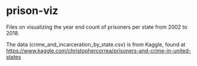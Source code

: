 # prison-viz
Files on visualizing the year end count of prisoners per state from 2002 to 2018. 

The data (crime_and_incarceration_by_state.csv) is from Kaggle, found at https://www.kaggle.com/christophercorrea/prisoners-and-crime-in-united-states


